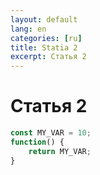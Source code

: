 ```yaml
---
layout: default
lang: en
categories: [ru]
title: Statia 2
excerpt: Статья 2
---
```


# Статья 2


```javascript
const MY_VAR = 10;
function() {
    return MY_VAR;
}
```